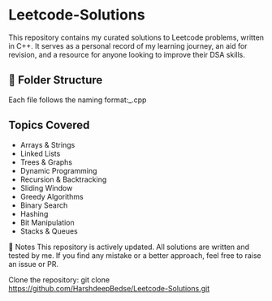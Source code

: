 # Leetcode-Solutions


This repository contains my curated solutions to Leetcode problems, written in C++. It serves as a personal record of my learning journey, an aid for revision, and a resource for anyone looking to improve their DSA skills.
## 📁 Folder Structure

Each file follows the naming format:<ProblemNumber>_<ProblemName>.cpp
## Topics Covered

- Arrays & Strings  
- Linked Lists  
- Trees & Graphs  
- Dynamic Programming  
- Recursion & Backtracking  
- Sliding Window  
- Greedy Algorithms  
- Binary Search  
- Hashing  
- Bit Manipulation  
- Stacks & Queues  

📌 Notes
This repository is actively updated.
All solutions are written and tested by me.
If you find any mistake or a better approach, feel free to raise an issue or PR.

Clone the repository:
git clone https://github.com/HarshdeepBedse/Leetcode-Solutions.git

